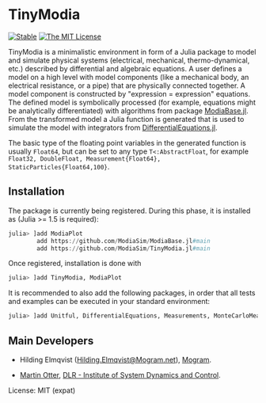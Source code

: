 # TinyModia
 
[![Stable](https://img.shields.io/badge/docs-stable-blue.svg)](https://modiasim.github.io/TinyModia.jl/stable/index.html)
[![The MIT License](https://img.shields.io/badge/license-MIT-brightgreen.svg?style=flat-square)](https://github.com/ModiaSim/TinyModia.jl/blob/master/LICENSE.md)

TinyModia is a minimalistic environment in form of a Julia package to model and simulate physical systems (electrical, mechanical, thermo-dynamical, etc.) described by differential and algebraic equations. A user defines a model on a high level with model components (like a mechanical body, an electrical resistance, or a pipe) that are physically connected together. A model component is constructed by "expression = expression" equations. The defined model is symbolically processed (for example, equations might be analytically differentiated) with algorithms from package [ModiaBase.jl](https://github.com/ModiaSim/ModiaBase.jl). From the transformed model a Julia function is generated that is used to simulate the model with integrators from [DifferentialEquations.jl](https://github.com/SciML/DifferentialEquations.jl). 
 
 
The basic type of the floating point variables in the generated function is usually `Float64`, 
but can be set to any type `T<:AbstractFloat`, for example 
`Float32, DoubleFloat, Measurement{Float64}, StaticParticles{Float64,100}`.

## Installation

The package is currently being registered. During this phase, it is installed as
(Julia >= 1.5 is required):

```julia
julia> ]add ModiaPlot
        add https://github.com/ModiaSim/ModiaBase.jl#main
        add https://github.com/ModiaSim/TinyModia.jl#main
```

Once registered, installation is done with

```julia
julia> ]add TinyModia, ModiaPlot
```

It is recommended to also add the following packages, in order that all tests and examples can be executed in your standard environment:

```julia
julia> ]add Unitful, DifferentialEquations, Measurements, MonteCarloMeasurements, Distributions
```

## Main Developers

- Hilding Elmqvist (Hilding.Elmqvist@Mogram.net), [Mogram](http://www.mogram.net/).

- [Martin Otter](https://rmc.dlr.de/sr/en/staff/martin.otter/),
  [DLR - Institute of System Dynamics and Control](https://www.dlr.de/sr/en).

License: MIT (expat)
